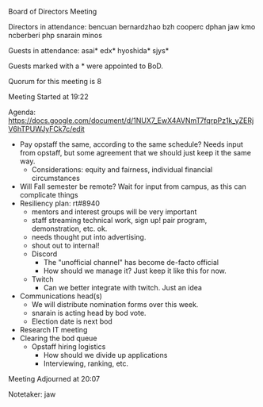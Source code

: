 Board of Directors Meeting

Directors in attendance:
bencuan
bernardzhao
bzh
cooperc
dphan
jaw
kmo
ncberberi
php
snarain
minos

Guests in attendance:
asai*
edx*
hyoshida*
sjys*

Guests marked with a * were appointed to BoD.

Quorum for this meeting is 8

Meeting Started at 19:22

Agenda:
https://docs.google.com/document/d/1NUX7_EwX4AVNmT7fqrpPz1k_yZERjV6hTPUWJyFCk7c/edit

- Pay opstaff the same, according to the same schedule? Needs input from opstaff, but some agreement that we should just keep it the same way.
  - Considerations: equity and fairness, individual financial circumstances
- Will Fall semester be remote? Wait for input from campus, as this can complicate things
- Resiliency plan: rt#8940
  - mentors and interest groups will be very important
  - staff streaming technical work, sign up! pair program, demonstration, etc. ok. 
  - needs thought put into advertising.
  - shout out to internal!
  - Discord
    - The "unofficial channel" has become de-facto official
    - How should we manage it? Just keep it like this for now. 
  - Twitch
    - Can we better integrate with twitch. Just an idea
- Communications head(s)
  - We will distribute nomination forms over this week.
  - snarain is acting head by bod vote.
  - Election date is next bod 
- Research IT meeting
- Clearing the bod queue
  - Opstaff hiring logistics
    - How should we divide up applications
    - Interviewing, ranking, etc.

Meeting Adjourned at 20:07

Notetaker: jaw
